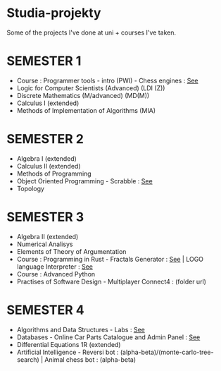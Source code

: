 # Studia-projekty
Some of the projects I've done at uni + courses I've taken.

 # SEMESTER 1
 - Course : Programmer tools - intro (PWI) - Chess engines : [See](https://github.com/LKRenjoyer/Chess_Arena_PWI_23/tree/newmain/turbo_engine)
 - Logic for Computer Scientists (Advanced) (LDI (Z))
 - Discrete Mathematics (M/advanced) (MD(M))
 - Calculus I (extended)
 - Methods of Implementation of Algorithms (MIA)

# SEMESTER 2
- Algebra I (extended)
- Calculus II (extended)
- Methods of Programming
- Object Oriented Programming - Scrabble : [See](python-scrabble)
- Topology

# SEMESTER 3 
- Algebra II (extended)
- Numerical Analisys
- Elements of Theory of Argumentation
- Course : Programming in Rust - Fractals Generator : [See](rust/fractal-generator) | LOGO language Interpreter : [See](rust/logo-interpreter)
- Course : Advanced Python
- Practises of Software Design - Multiplayer Connect4 : (folder url)

# SEMESTER 4
- Algorithms and Data Structures - Labs : [See](AiSD)
- Databases - Online Car Parts Catalogue and Admin Panel : [See](https://github.com/ii-bazy/bazy-danych-2025-projekt-carparts/tree/main)
- Differential Equations 1R (extended)
- Artificial Intelligence - Reversi bot : (alpha-beta)/(monte-carlo-tree-search) | Animal chess bot : (alpha-beta)
